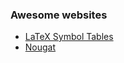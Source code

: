 
### Awesome websites

- [LaTeX Symbol Tables](https://wikieducator.org/Help:LaTeX_Symbol_Tables_-_Mathematics)
- [Nougat](https://github.com/facebookresearch/nougat)
